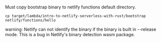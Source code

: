 Must copy bootstrap binary to netlify functions default directory.

```
cp target/lambda/intro-to-netlify-serverless-with-rust/bootstrap netlify/functions/hello
```

warning: Netlify can not identify the binary if the binary is built in --release
mode. This is a bug in Netlify's binary detection wasm package.
